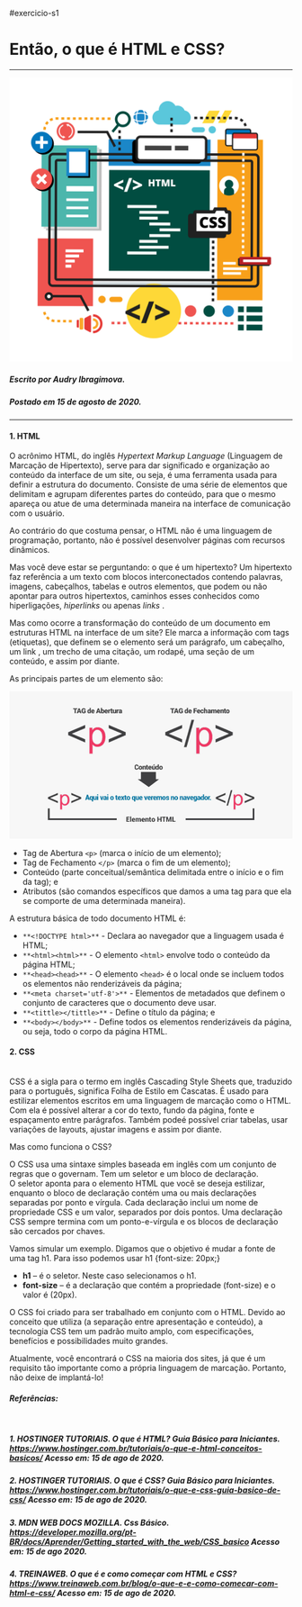 #exercicio-s1

# Então, o que é HTML e CSS?

__________

![Imagem vetor de HTML e CSS ](.\imagens\html_css.jpg)

##### _Escrito por Audry  Ibragimova._
##### _Postado em 15 de agosto de 2020._
____________
#### 1. HTML

O acrônimo HTML, do inglês _Hypertext Markup Language_ (Linguagem de Marcação de Hipertexto), serve para dar significado e organização ao conteúdo da interface de um site, ou seja, é uma ferramenta usada para definir a estrutura do documento. Consiste de uma série de elementos que delimitam e agrupam diferentes partes do conteúdo, para que o mesmo apareça ou atue de uma determinada maneira na interface de comunicação com o usuário.

Ao contrário do que costuma pensar, o HTML não é uma linguagem de programação, portanto, não é possível desenvolver páginas com recursos dinâmicos.

Mas você deve estar se perguntando: o que é um hipertexto? Um hipertexto faz referência a um texto com blocos interconectados contendo palavras, imagens, cabeçalhos, tabelas e outros elementos, que podem ou não apontar para outros hipertextos, caminhos esses conhecidos como hiperligações, _hiperlinks_ ou apenas _links_ .

Mas como ocorre a transformação do conteúdo de um documento em estruturas HTML na interface de um site? Ele marca a informação com tags (etiquetas), que definem se o elemento será um parágrafo, um cabeçalho, um link , um trecho de uma citação, um rodapé, uma seção de um conteúdo, e assim por diante.

As principais partes de um elemento são:

![imagem da estrutura de um elemento html](.\imagens\estrutura-de-um-elemento-html.jpg)

- Tag de Abertura ``<p>`` (marca o início de um elemento);
- Tag de Fechamento ``</p>`` (marca o fim de um elemento);
- Conteúdo (parte conceitual/semântica delimitada entre o início e o fim da tag); e
- Atributos (são comandos específicos que damos a uma tag para que ela se comporte de uma determinada maneira).

A estrutura básica de todo documento HTML é:

- ``**<!DOCTYPE html>**`` - Declara ao navegador que a linguagem usada é  HTML;
- ``**<html><html>**`` - O elemento ``<html>`` envolve todo o conteúdo da página HTML;
- ``**<head><head>**`` - O elemento ``<head>`` é o local onde se incluem todos os elementos não renderizáveis da página;
- ``**<meta charset='utf-8'>**`` - Elementos de metadados que definem o conjunto de caracteres que o documento deve usar.
- ``**<tittle></tittle>**`` - Define o título da página; e
- ``**<body></body>**`` - Define todos os elementos renderizáveis da página, ou seja, todo o corpo da página HTML.

#### 2. CSS
<br>
CSS é a sigla para o termo em inglês Cascading Style Sheets que, traduzido para o português, significa Folha de Estilo em Cascatas. É usado para estilizar elementos escritos em uma linguagem de marcação como o HTML. Com ela é possível alterar a cor do texto, fundo da página, fonte e espaçamento entre parágrafos. Também podeé possível criar tabelas, usar variações de layouts, ajustar imagens e assim por diante.

Mas como funciona o CSS?

O CSS usa uma sintaxe simples baseada em inglês com um conjunto de regras que o governam. Tem um seletor e um bloco de declaração.
<br>
O seletor aponta para o elemento HTML que você se deseja estilizar, enquanto o bloco de declaração contém uma ou mais declarações separadas por ponto e vírgula. Cada declaração inclui um nome de propriedade CSS e um valor, separados por dois pontos. Uma declaração CSS sempre termina com um ponto-e-vírgula e os blocos de declaração são cercados por chaves.

Vamos simular um exemplo. Digamos que o objetivo é mudar a fonte de uma tag h1. Para isso podemos usar h1 {font-size: 20px;}

- **h1** – é o seletor. Neste caso selecionamos o h1.
- **font-size** – é a declaração que contém  a propriedade (font-size) e o valor é (20px).

O CSS foi criado para ser trabalhado em conjunto com o HTML. Devido ao conceito que utiliza (a separação entre apresentação e conteúdo), a tecnologia CSS tem um padrão muito amplo, com especificações, benefícios e possibilidades muito grandes.

Atualmente, você encontrará o CSS na maioria dos sites, já que é um requisito tão importante como a própria linguagem de marcação. Portanto, não deixe de implantá-lo!
<br>

#### _Referências:_
<br>

##### _1. HOSTINGER TUTORIAIS. O que é HTML? Guia Básico para Iniciantes. <https://www.hostinger.com.br/tutoriais/o-que-e-html-conceitos-basicos/> Acesso em: 15 de ago de 2020._

##### _2. HOSTINGER TUTORIAIS. O que é CSS? Guia Básico para Iniciantes. <https://www.hostinger.com.br/tutoriais/o-que-e-css-guia-basico-de-css/> Acesso em: 15 de ago de 2020._

##### _3. MDN WEB DOCS MOZILLA. Css Básico. <https://developer.mozilla.org/pt-BR/docs/Aprender/Getting_started_with_the_web/CSS_basico> Acesso em: 15 de ago 2020._

##### _4. TREINAWEB. O que é e como começar com HTML e CSS?  <https://www.treinaweb.com.br/blog/o-que-e-e-como-comecar-com-html-e-css/> Acesso em: 15 de ago de 2020._